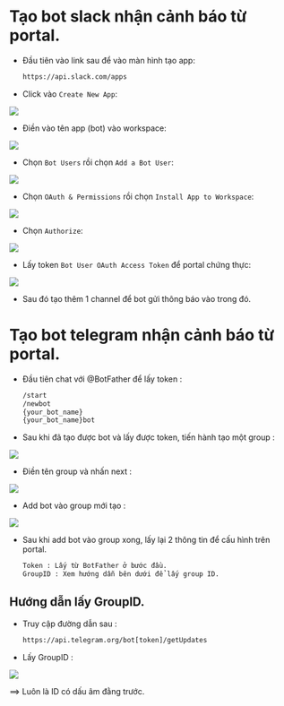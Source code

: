 # Tạo bot slack nhận cảnh báo từ portal.

- Đầu tiên vào link sau để vào màn hình tạo app:
	```sh
	https://api.slack.com/apps
	```

- Click vào `Create New App`:

![](https://i.imgur.com/abex9br.png)

- Điền vào tên app (bot) vào workspace:

![](https://i.imgur.com/VQC2m9F.png)

- Chọn `Bot Users` rồi chọn `Add a Bot User`:

![](https://i.imgur.com/ucPyQYp.png)

- Chọn `OAuth & Permissions` rồi chọn `Install App to Workspace`: 

![](https://i.imgur.com/PB5uNrk.png)

- Chọn `Authorize`: 

![](https://i.imgur.com/LY50a8O.png)

- Lấy token `Bot User OAuth Access Token` để portal chứng thực:

![](https://i.imgur.com/noKnuFF.png)

- Sau đó tạo thêm 1 channel để bot gửi thông báo vào trong đó.

# Tạo bot telegram nhận cảnh báo từ portal.

- Đầu tiên chat với @BotFather để lấy token :

	```sh
	/start
	/newbot
	{your_bot_name}
	{your_bot_name}bot
	```
	
- Sau khi đã tạo được bot và lấy được token, tiến hành tạo một group :

![](https://i.imgur.com/wAjTvKm.png)

- Điền tên group và nhấn next :

![](https://i.imgur.com/qtlMi39.png)

- Add bot vào group mới tạo :

![](https://i.stack.imgur.com/cKd8W.png)

- Sau khi add bot vào group xong, lấy lại 2 thông tin để cấu hình trên portal.
	```sh
	Token : Lấy từ BotFather ở bước đầu.
	GroupID : Xem hướng dẫn bên dưới để lấy group ID.
	```
	
## Hướng dẫn lấy GroupID.

- Truy cập đường dẫn sau :

	```sh
	https://api.telegram.org/bot[token]/getUpdates
	```
	
- Lấy GroupID :

![](https://i.imgur.com/aRgQxSB.png)

==> Luôn là ID có dấu âm đằng trước.
